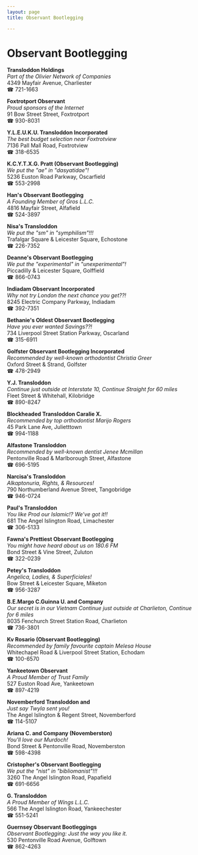 ```yaml
---
layout: page 
title: Observant Bootlegging

---
```



# Observant Bootlegging


 **Transloddon Holdings**  
_Part of the Olivier Network of Companies_  
4349 Mayfair Avenue, Charliester  
☎ 721-1663

**Foxtrotport Observant**  
_Proud sponsors of the Internet_  
91 Bow Street Street, Foxtrotport  
☎ 930-8031

**Y.L.E.U.K.U. Transloddon Incorporated**  
_The best budget selection near Foxtrotview_  
7136 Pall Mall Road, Foxtrotview  
☎ 318-6535

**K.C.Y.T.X.G. Pratt (Observant Bootlegging)**  
_We put the "ae" in "dasyatidae"!_  
5236 Euston Road Parkway, Oscarfield  
☎ 553-2998

**Han's Observant Bootlegging**  
_A Founding Member of Gros L.L.C._  
4816 Mayfair Street, Alfafield  
☎ 524-3897

**Nisa's Transloddon**  
_We put the "sm" in "symphilism"!!!_  
Trafalgar Square & Leicester Square, Echostone  
☎ 226-7352

**Deanne's Observant Bootlegging**  
_We put the "experimental" in "unexperimental"!_  
Piccadilly & Leicester Square, Golffield  
☎ 866-0743

**Indiadam Observant Incorporated**  
_Why not try London the next chance you get??!_  
8245 Electric Company Parkway, Indiadam  
☎ 392-7351

**Bethanie's Oldest Observant Bootlegging**  
_Have you ever wanted Savings??!_  
734 Liverpool Street Station Parkway, Oscarland  
☎ 315-6911

**Golfster Observant Bootlegging Incorporated**  
_Recommended by well-known orthodontist Christia Greer_  
Oxford Street & Strand, Golfster  
☎ 478-2949

**Y.J. Transloddon**  
_Continue just outside at Interstate 10, Continue Straight for 60 miles_  
Fleet Street & Whitehall, Kilobridge  
☎ 890-8247

**Blockheaded Transloddon Caralie X.**  
_Recommended by top orthodontist Marijo Rogers_  
45 Park Lane Ave, Julietttown  
☎ 994-1188

**Alfastone Transloddon**  
_Recommended by well-known dentist Jenee Mcmillan_  
Pentonville Road & Marlborough Street, Alfastone  
☎ 696-5195

**Narcisa's Transloddon**  
_Alkaptonuria, Rights, & Resources!_  
790 Northumberland Avenue Street, Tangobridge  
☎ 946-0724

**Paul's Transloddon**  
_You like Prod our Islamic!? We've got it!!_  
681 The Angel Islington Road, Limachester  
☎ 306-5133

**Fawna's Prettiest Observant Bootlegging**  
_You might have heard about us on 180.6 FM_  
Bond Street & Vine Street, Zuluton  
☎ 322-0239

**Petey's Transloddon**  
_Angelica, Ladies, & Superficiales!_  
Bow Street & Leicester Square, Miketon  
☎ 956-3287

**B.E.Margo C.Guinna U. and Company**  
_Our secret is in our Vietnam 
Continue just outside at Charlieton, Continue for 6 miles_  
8035 Fenchurch Street Station Road, Charlieton  
☎ 736-3801

**Kv Rosario (Observant Bootlegging)**  
_Recommended by family favourite captain Melesa House_  
Whitechapel Road & Liverpool Street Station, Echodam  
☎ 100-6570

**Yankeetown Observant**  
_A Proud Member of Trust Family_  
527 Euston Road Ave, Yankeetown  
☎ 897-4219

**Novemberford Transloddon and**  
_Just say Twyla sent you!_  
The Angel Islington & Regent Street, Novemberford  
☎ 114-5107

**Ariana C. and Company (Novemberston)**  
_You'll love our Murdoch!_  
Bond Street & Pentonville Road, Novemberston  
☎ 598-4398

**Cristopher's Observant Bootlegging**  
_We put the "nist" in "bibliomanist"!!!_  
3260 The Angel Islington Road, Papafield  
☎ 691-6656

**G. Transloddon**  
_A Proud Member of Wings L.L.C._  
566 The Angel Islington Road, Yankeechester  
☎ 551-5241

**Guernsey Observant Bootleggings**  
_Observant Bootlegging: Just the way you like it._  
530 Pentonville Road Avenue, Golftown  
☎ 862-4263

